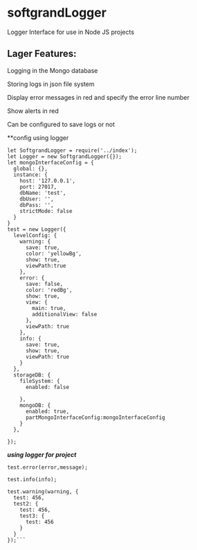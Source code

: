 # softgrandLogger
Logger Interface for use in Node JS projects

## Lager Features:
Logging in the Mongo database

Storing logs in json file system

Display error messages in red and specify the error line number

Show alerts in red

Can be configured to save logs or not

**config using logger
```
let SoftgrandLogger = require('../index');
let Logger = new SoftgrandLogger({});
let mongoInterfaceConfig = {
  global: {},
  instance: {
    host: '127.0.0.1',
    port: 27017,
    dbName: 'test',
    dbUser: '',
    dbPass: '',
    strictMode: false
  }
}
test = new Logger({
  levelConfig: {
    warning: {
      save: true,
      color: 'yellowBg',
      show: true,
      viewPath:true
    },
    error: {
      save: false,
      color: 'redBg',
      show: true,
      view: {
        main: true,
        additionalView: false
      },
      viewPath: true
    },
    info: {
      save: true,
      show: true,
      viewPath: true
    }
  },
  storageDB: {
    fileSystem: {
      enabled: false

    },
    mongoDB: {
      enabled: true,
      partMongoInterfaceConfig:mongoInterfaceConfig
    }
  },
  
});
```

***using logger for project***
```
test.error(error,message); 

test.info(info);

test.warning(warning, {
  test: 456,
  test2: {
    test: 456,
    test3: {
      test: 456
    }
  }
});```
